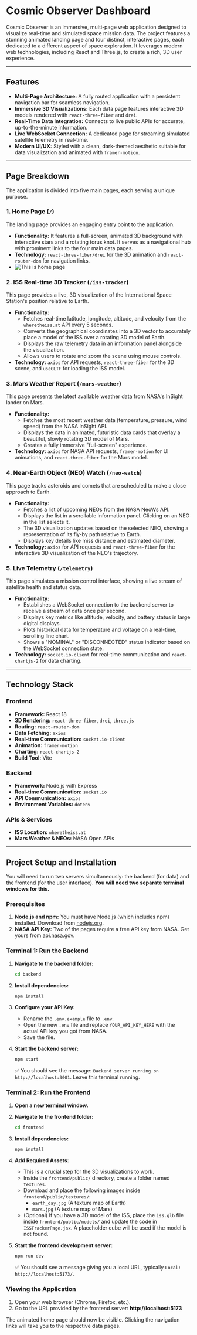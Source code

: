 # Cosmic Observer Dashboard

Cosmic Observer is an immersive, multi-page web application designed to visualize real-time and simulated space mission data. The project features a stunning animated landing page and four distinct, interactive pages, each dedicated to a different aspect of space exploration. It leverages modern web technologies, including React and Three.js, to create a rich, 3D user experience.


---

## Features

*   **Multi-Page Architecture:** A fully routed application with a persistent navigation bar for seamless navigation.
*   **Immersive 3D Visualizations:** Each data page features interactive 3D models rendered with `react-three-fiber` and `drei`.
*   **Real-Time Data Integration:** Connects to live public APIs for accurate, up-to-the-minute information.
*   **Live WebSocket Connection:** A dedicated page for streaming simulated satellite telemetry in real-time.
*   **Modern UI/UX:** Styled with a clean, dark-themed aesthetic suitable for data visualization and animated with `framer-motion`.

---

## Page Breakdown

The application is divided into five main pages, each serving a unique purpose.

### 1. Home Page (`/`)

The landing page provides an engaging entry point to the application.
*   **Functionality:** It features a full-screen, animated 3D background with interactive stars and a rotating torus knot. It serves as a navigational hub with prominent links to the four main data pages.
*   **Technology:** `react-three-fiber/drei` for the 3D animation and `react-router-dom` for navigation links.
*   ![This is home page](screen1.jpg)

### 2. ISS Real-time 3D Tracker (`/iss-tracker`)

This page provides a live, 3D visualization of the International Space Station's position relative to Earth.
*   **Functionality:**
    *   Fetches real-time latitude, longitude, altitude, and velocity from the `wheretheiss.at` API every 5 seconds.
    *   Converts the geographical coordinates into a 3D vector to accurately place a model of the ISS over a rotating 3D model of Earth.
    *   Displays the raw telemetry data in an information panel alongside the visualization.
    *   Allows users to rotate and zoom the scene using mouse controls.
*   **Technology:** `axios` for API requests, `react-three-fiber` for the 3D scene, and `useGLTF` for loading the ISS model.

### 3. Mars Weather Report (`/mars-weather`)

This page presents the latest available weather data from NASA's InSight lander on Mars.
*   **Functionality:**
    *   Fetches the most recent weather data (temperature, pressure, wind speed) from the NASA InSight API.
    *   Displays the data in animated, futuristic data cards that overlay a beautiful, slowly rotating 3D model of Mars.
    *   Creates a fully immersive "full-screen" experience.
*   **Technology:** `axios` for NASA API requests, `framer-motion` for UI animations, and `react-three-fiber` for the Mars model.

### 4. Near-Earth Object (NEO) Watch (`/neo-watch`)

This page tracks asteroids and comets that are scheduled to make a close approach to Earth.
*   **Functionality:**
    *   Fetches a list of upcoming NEOs from the NASA NeoWs API.
    *   Displays the list in a scrollable information panel. Clicking on an NEO in the list selects it.
    *   The 3D visualization updates based on the selected NEO, showing a representation of its fly-by path relative to Earth.
    *   Displays key details like miss distance and estimated diameter.
*   **Technology:** `axios` for API requests and `react-three-fiber` for the interactive 3D visualization of the NEO's trajectory.

### 5. Live Telemetry (`/telemetry`)

This page simulates a mission control interface, showing a live stream of satellite health and status data.
*   **Functionality:**
    *   Establishes a WebSocket connection to the backend server to receive a stream of data once per second.
    *   Displays key metrics like altitude, velocity, and battery status in large digital displays.
    *   Plots historical data for temperature and voltage on a real-time, scrolling line chart.
    *   Shows a "NOMINAL" or "DISCONNECTED" status indicator based on the WebSocket connection state.
*   **Technology:** `socket.io-client` for real-time communication and `react-chartjs-2` for data charting.

---

## Technology Stack

### Frontend
*   **Framework:** React 18
*   **3D Rendering:** `react-three-fiber`, `drei`, `three.js`
*   **Routing:** `react-router-dom`
*   **Data Fetching:** `axios`
*   **Real-time Communication:** `socket.io-client`
*   **Animation:** `framer-motion`
*   **Charting:** `react-chartjs-2`
*   **Build Tool:** Vite

### Backend
*   **Framework:** Node.js with Express
*   **Real-time Communication:** `socket.io`
*   **API Communication:** `axios`
*   **Environment Variables:** `dotenv`

### APIs & Services
*   **ISS Location:** `wheretheiss.at`
*   **Mars Weather & NEOs:** NASA Open APIs

---

## Project Setup and Installation

You will need to run two servers simultaneously: the backend (for data) and the frontend (for the user interface). **You will need two separate terminal windows for this.**

### Prerequisites

1.  **Node.js and npm:** You must have Node.js (which includes npm) installed. Download from [nodejs.org](https://nodejs.org/).
2.  **NASA API Key:** Two of the pages require a free API key from NASA. Get yours from [api.nasa.gov](https://api.nasa.gov/).

### Terminal 1: Run the Backend

1.  **Navigate to the backend folder:**
    ```sh
    cd backend
    ```

2.  **Install dependencies:**
    ```sh
    npm install
    ```

3.  **Configure your API Key:**
    *   Rename the `.env.example` file to `.env`.
    *   Open the new `.env` file and replace `YOUR_API_KEY_HERE` with the actual API key you got from NASA.
    *   Save the file.

4.  **Start the backend server:**
    ```sh
    npm start
    ```
    ✅ You should see the message: `Backend server running on http://localhost:3001`. Leave this terminal running.

### Terminal 2: Run the Frontend

1.  **Open a new terminal window.**

2.  **Navigate to the frontend folder:**
    ```sh
    cd frontend
    ```

3.  **Install dependencies:**
    ```sh
    npm install
    ```

4.  **Add Required Assets:**
    *   This is a crucial step for the 3D visualizations to work.
    *   Inside the `frontend/public/` directory, create a folder named `textures`.
    *   Download and place the following images inside `frontend/public/textures/`:
        *   `earth_day.jpg` (A texture map of Earth)
        *   `mars.jpg` (A texture map of Mars)
    *   (Optional) If you have a 3D model of the ISS, place the `iss.glb` file inside `frontend/public/models/` and update the code in `ISSTrackerPage.jsx`. A placeholder cube will be used if the model is not found.

5.  **Start the frontend development server:**
    ```sh
    npm run dev
    ```
    ✅ You should see a message giving you a local URL, typically `Local: http://localhost:5173/`.

### Viewing the Application

1.  Open your web browser (Chrome, Firefox, etc.).
2.  Go to the URL provided by the frontend server: **http://localhost:5173**

The animated home page should now be visible. Clicking the navigation links will take you to the respective data pages.
